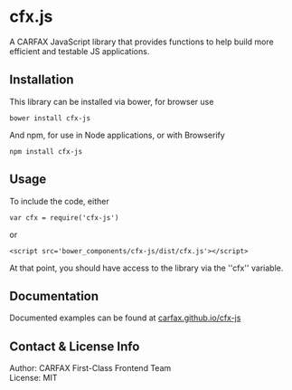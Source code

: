 cfx.js
=====

A CARFAX JavaScript library that provides functions to help build more efficient and testable JS applications.

Installation
-----

This library can be installed via bower, for browser use

    bower install cfx-js
    
And npm, for use in Node applications, or with Browserify
    
    npm install cfx-js

Usage
-----

To include the code, either

    var cfx = require('cfx-js')
    
or
    
    <script src='bower_components/cfx-js/dist/cfx.js'></script>

At that point, you should have access to the library via the ''cfx'' variable.

Documentation
-----

Documented examples can be found at [carfax.github.io/cfx-js](http://carfax.github.io/cfx-js/)

Contact & License Info
-----

Author: CARFAX First-Class Frontend Team  
License: MIT